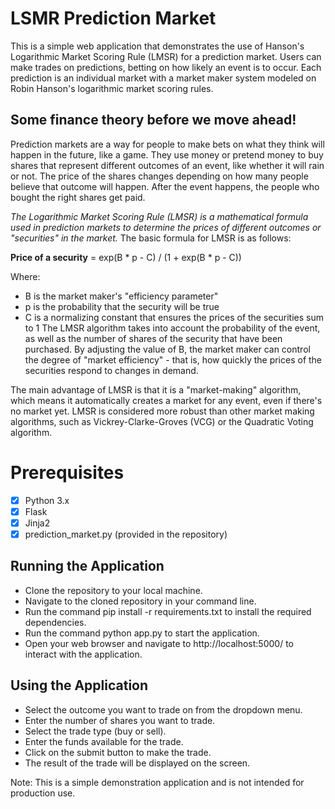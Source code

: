 # LSMR Prediction Market
This is a simple web application that demonstrates the use of Hanson's Logarithmic Market Scoring Rule (LMSR) for a prediction market. Users can make trades on predictions, betting on how likely an event is to occur. Each prediction is an individual market with a market maker system modeled on Robin Hanson's logarithmic market scoring rules.


## Some finance theory before we move ahead!

Prediction markets are a way for people to make bets on what they think will happen in the future, like a game. They use money or pretend money to buy shares that represent different outcomes of an event, like whether it will rain or not. The price of the shares changes depending on how many people believe that outcome will happen. After the event happens, the people who bought the right shares get paid.


*The Logarithmic Market Scoring Rule (LMSR) is a mathematical formula used in prediction markets to determine the prices of different outcomes or "securities" in the market.* The basic formula for LMSR is as follows:

**Price of a security** = exp(B * p - C) / (1 + exp(B * p - C))

Where:

- B is the market maker's "efficiency parameter"
- p is the probability that the security will be true
- C is a normalizing constant that ensures the prices of the securities sum to 1
The LMSR algorithm takes into account the probability of the event, as well as the number of shares of the security that have been purchased. By adjusting the value of B, the market maker can control the degree of "market efficiency" - that is, how quickly the prices of the securities respond to changes in demand.

The main advantage of LMSR is that it is a "market-making" algorithm, which means it automatically creates a market for any event, even if there's no market yet. LMSR is considered more robust than other market making algorithms, such as Vickrey-Clarke-Groves (VCG) or the Quadratic Voting algorithm.


# Prerequisites
- [x] Python 3.x
- [x] Flask
- [x] Jinja2
- [x] prediction_market.py (provided in the repository)

## Running the Application
- Clone the repository to your local machine.
- Navigate to the cloned repository in your command line.
- Run the command pip install -r requirements.txt to install the required dependencies.
- Run the command python app.py to start the application.
- Open your web browser and navigate to http://localhost:5000/ to interact with the application.

## Using the Application
- Select the outcome you want to trade on from the dropdown menu.
- Enter the number of shares you want to trade.
- Select the trade type (buy or sell).
- Enter the funds available for the trade.
- Click on the submit button to make the trade.
- The result of the trade will be displayed on the screen.

Note: This is a simple demonstration application and is not intended for production use.
